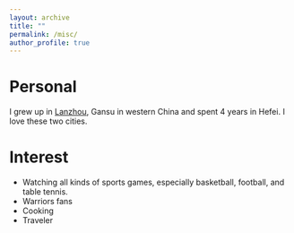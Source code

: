 ```yaml
---
layout: archive
title: ""
permalink: /misc/
author_profile: true
---
```



Personal
===
I grew up in [Lanzhou](https://en.wikipedia.org/wiki/Lanzhou), Gansu in western China and spent 4 years in Hefei. I love these two cities.


Interest
===
* Watching all kinds of sports games, especially basketball, football, and table tennis.
* Warriors fans
* Cooking
* Traveler